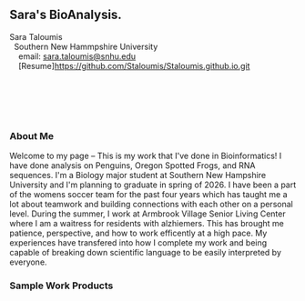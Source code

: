 ## Sara's BioAnalysis.

Sara Taloumis<br/>
&nbsp; Southern New Hammpshire University <br/>
&nbsp; &nbsp; email: sara.taloumis@snhu.edu<br/>
&nbsp; &nbsp; [Resume]https://github.com/Staloumis/Staloumis.github.io.git 

<br/>
<br/>
<br/>
<br/>

### About Me

Welcome to my page – This is my work that I've done in Bioinformatics! I have done analysis on Penguins, Oregon Spotted Frogs, and RNA sequences. 
I'm a Biology major student at Southern New Hampshire University and I'm planning to graduate in spring of 2026. I have been a part of the womens soccer team for the past four years which has taught me a lot about teamwork and building connections with each other on a personal level. During the summer, I work at Armbrook Village Senior Living Center where I am a waitress for residents with alzhiemers. This has brought me patience, perspective, and how to work efficently at a high pace. My experiences have transfered into how I complete my work and being capable of breaking down scientific language to be easily interpreted by everyone. 

### Sample Work Products

